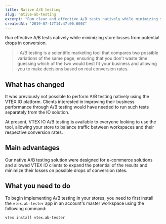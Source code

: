 ```yaml
---
title: Native A/B testing
slug: native-ab-testing
excerpt: "Run clear and effective A/B tests natively while minimizing store losses from potential drops in conversion."
createdAt: "2019-07-17T14:47:00.000Z"
---
```


Run effective A/B tests natively while minimizing store losses from potential drops in conversion. 

> ℹ️ A/B testing is a scientific marketing tool that compares two possible variations of the same page, ensuring that you don't waste time guessing which of the two would best fit your business and allowing you to make decisions based on real conversion rates. 

## What has changed

It was previously not possible to perform A/B testing natively using the VTEX IO platform. Clients interested in improving their business performance through A/B testing would have needed to run such tests separately from the IO solution. 

At present, VTEX IO A/B testing is available to everyone looking to use the tool, allowing your store to balance traffic between workspaces and their respective conversion rates. 

## Main advantages

Our native A/B testing solution were designed for e-commerce solutions and allowed VTEX IO clients to expand the potential of the results and minimize their losses on possible drops of conversion rates. 

## What you need to do 

To begin implementing A/B testing in your stores, you need to first install the `vtex.ab-tester` app in an account's master workspace using the following command:

```
vtex install vtex.ab-tester

```

